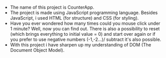 - The name of this project is CounterApp.
- The project is made using JavaScript programming language. Besides JavaScript, i used HTML (for structure) and CSS (for styling).
- Have you ever wondered how many times could you mouse click under 1 minute? Well, now you can find out. There is also a possibility to reset (which brings everything to initial value = 0) and start over again or if you prefer to use negative numbers (-1,-2...)/ subtract it's also possible.
- With this project i have sharpen up my understanding of DOM (The Document Object Model).
